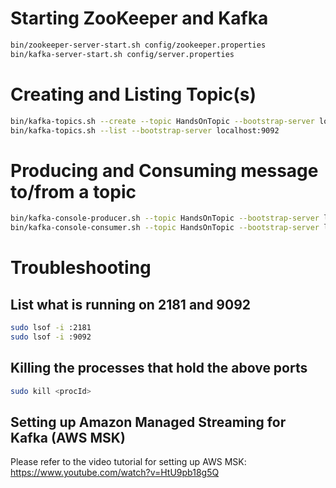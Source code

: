 # Starting ZooKeeper and Kafka

```bash
bin/zookeeper-server-start.sh config/zookeeper.properties
bin/kafka-server-start.sh config/server.properties
```

# Creating and Listing Topic(s)

```bash
bin/kafka-topics.sh --create --topic HandsOnTopic --bootstrap-server localhost:9092
bin/kafka-topics.sh --list --bootstrap-server localhost:9092
```

# Producing and Consuming message to/from a topic

```bash
bin/kafka-console-producer.sh --topic HandsOnTopic --bootstrap-server localhost:9092
bin/kafka-console-consumer.sh --topic HandsOnTopic --bootstrap-server localhost:9092
```

# Troubleshooting

## List what is running on 2181 and 9092

```bash
sudo lsof -i :2181
sudo lsof -i :9092
```

## Killing the processes that hold the above ports

```bash
sudo kill <procId>
```

## Setting up Amazon Managed Streaming for Kafka (AWS MSK)

Please refer to the video tutorial for setting up AWS MSK: https://www.youtube.com/watch?v=HtU9pb18g5Q
